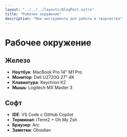 ```yaml
---
layout: "../../../layouts/BlogPost.astro"
title: "Рабочее окружение"
description: "Мои инструменты для работы и творчества"
---
```


# Рабочее окружение

## Железо
- **Ноутбук**: MacBook Pro 14" M1 Pro
- **Монитор**: Dell U2720Q 27" 4K
- **Клавиатура**: Keychron K2
- **Мышь**: Logitech MX Master 3

## Софт
- **IDE**: VS Code с GitHub Copilot
- **Терминал**: iTerm2 + Oh My Zsh
- **Браузер**: Arc
- **Заметки**: Obsidian
